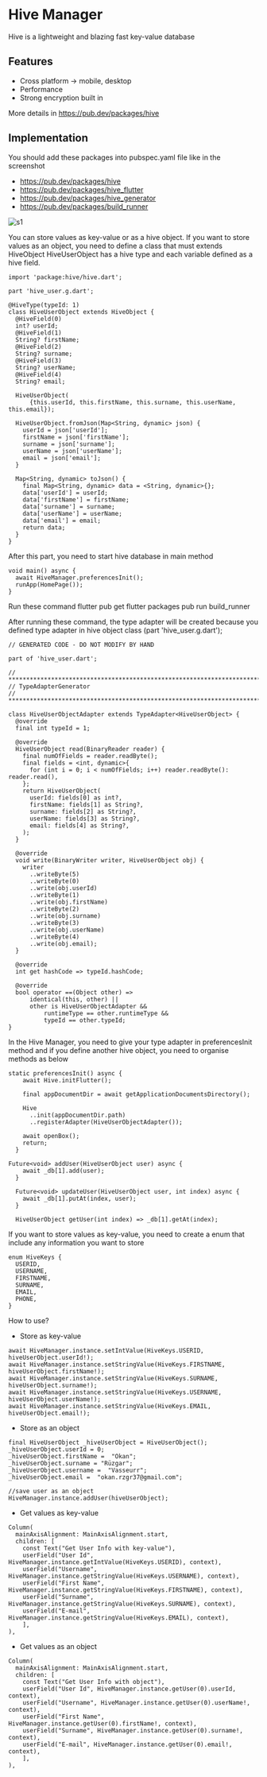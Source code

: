 # Hive Manager

Hive is a lightweight and blazing fast key-value database

## Features
- Cross platform -> mobile, desktop
- Performance 
- Strong encryption built in

More details in https://pub.dev/packages/hive

## Implementation
You should add these packages into pubspec.yaml file like in the screenshot
- https://pub.dev/packages/hive
- https://pub.dev/packages/hive_flutter
- https://pub.dev/packages/hive_generator
- https://pub.dev/packages/build_runner

![s1](https://user-images.githubusercontent.com/67058617/155972904-f51593a0-c23a-4435-9bda-c5f0b1ffa527.png)

You can store values as key-value or as a hive object. If you want to store values as an object, you need to define a class that must extends HiveObject
HiveUserObject has a hive type and each variable defined as a hive field.

```
import 'package:hive/hive.dart';

part 'hive_user.g.dart';

@HiveType(typeId: 1)
class HiveUserObject extends HiveObject {
  @HiveField(0)
  int? userId;
  @HiveField(1)
  String? firstName;
  @HiveField(2)
  String? surname;
  @HiveField(3)
  String? userName;
  @HiveField(4)
  String? email;

  HiveUserObject(
      {this.userId, this.firstName, this.surname, this.userName, this.email});

  HiveUserObject.fromJson(Map<String, dynamic> json) {
    userId = json['userId'];
    firstName = json['firstName'];
    surname = json['surname'];
    userName = json['userName'];
    email = json['email'];
  }

  Map<String, dynamic> toJson() {
    final Map<String, dynamic> data = <String, dynamic>{};
    data['userId'] = userId;
    data['firstName'] = firstName;
    data['surname'] = surname;
    data['userName'] = userName;
    data['email'] = email;
    return data;
  }
}
```

After this part, you need to start hive database in main method
```
void main() async {
  await HiveManager.preferencesInit();
  runApp(HomePage());
}
```

Run these command
flutter pub get
flutter packages pub run build_runner

After running these command, the type adapter will be created because you defined type adapter in hive object class (part 'hive_user.g.dart');
```
// GENERATED CODE - DO NOT MODIFY BY HAND

part of 'hive_user.dart';

// **************************************************************************
// TypeAdapterGenerator
// **************************************************************************

class HiveUserObjectAdapter extends TypeAdapter<HiveUserObject> {
  @override
  final int typeId = 1;

  @override
  HiveUserObject read(BinaryReader reader) {
    final numOfFields = reader.readByte();
    final fields = <int, dynamic>{
      for (int i = 0; i < numOfFields; i++) reader.readByte(): reader.read(),
    };
    return HiveUserObject(
      userId: fields[0] as int?,
      firstName: fields[1] as String?,
      surname: fields[2] as String?,
      userName: fields[3] as String?,
      email: fields[4] as String?,
    );
  }

  @override
  void write(BinaryWriter writer, HiveUserObject obj) {
    writer
      ..writeByte(5)
      ..writeByte(0)
      ..write(obj.userId)
      ..writeByte(1)
      ..write(obj.firstName)
      ..writeByte(2)
      ..write(obj.surname)
      ..writeByte(3)
      ..write(obj.userName)
      ..writeByte(4)
      ..write(obj.email);
  }

  @override
  int get hashCode => typeId.hashCode;

  @override
  bool operator ==(Object other) =>
      identical(this, other) ||
      other is HiveUserObjectAdapter &&
          runtimeType == other.runtimeType &&
          typeId == other.typeId;
}
```
In the Hive Manager, you need to give your type adapter in preferencesInit method and if you define another hive object, you need to organise methods as below
```
static preferencesInit() async {
    await Hive.initFlutter();

    final appDocumentDir = await getApplicationDocumentsDirectory();

    Hive
      ..init(appDocumentDir.path)
      ..registerAdapter(HiveUserObjectAdapter());

    await openBox();
    return;
  }
```
```
Future<void> addUser(HiveUserObject user) async {
    await _db[1].add(user);
  }

  Future<void> updateUser(HiveUserObject user, int index) async {
    await _db[1].putAt(index, user);
  }

  HiveUserObject getUser(int index) => _db[1].getAt(index);
```
If you want to store values as key-value, you need to create a enum that include any information you want to store
```
enum HiveKeys {
  USERID,
  USERNAME,
  FIRSTNAME,
  SURNAME,
  EMAIL,
  PHONE,
}
```
How to use?
- Store as key-value
```
await HiveManager.instance.setIntValue(HiveKeys.USERID, hiveUserObject.userId!);
await HiveManager.instance.setStringValue(HiveKeys.FIRSTNAME, hiveUserObject.firstName!);
await HiveManager.instance.setStringValue(HiveKeys.SURNAME, hiveUserObject.surname!);
await HiveManager.instance.setStringValue(HiveKeys.USERNAME, hiveUserObject.userName!);
await HiveManager.instance.setStringValue(HiveKeys.EMAIL, hiveUserObject.email!);
```
- Store as an object
```
final HiveUserObject _hiveUserObject = HiveUserObject();
_hiveUserObject.userId = 0;
_hiveUserObject.firstName =  "Okan";
_hiveUserObject.surname = "Rüzgar";
_hiveUserObject.username =  "Vasseurr";
_hiveUserObject.email =  "okan.rzgr37@gmail.com";

//save user as an object
HiveManager.instance.addUser(hiveUserObject);
 ```

- Get values as key-value
```
Column(
  mainAxisAlignment: MainAxisAlignment.start,
  children: [
    const Text("Get User Info with key-value"),
    userField("User Id", HiveManager.instance.getIntValue(HiveKeys.USERID), context),
    userField("Username", HiveManager.instance.getStringValue(HiveKeys.USERNAME), context),
    userField("First Name", HiveManager.instance.getStringValue(HiveKeys.FIRSTNAME), context),
    userField("Surname", HiveManager.instance.getStringValue(HiveKeys.SURNAME), context),
    userField("E-mail", HiveManager.instance.getStringValue(HiveKeys.EMAIL), context),
    ],
),
```
- Get values as an object
```
Column(
  mainAxisAlignment: MainAxisAlignment.start,
  children: [
    const Text("Get User Info with object"),
    userField("User Id", HiveManager.instance.getUser(0).userId, context),
    userField("Username", HiveManager.instance.getUser(0).userName!, context),
    userField("First Name", HiveManager.instance.getUser(0).firstName!, context),
    userField("Surname", HiveManager.instance.getUser(0).surname!, context),
    userField("E-mail", HiveManager.instance.getUser(0).email!, context),
    ],
),
 ```
